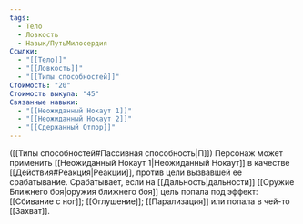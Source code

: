 ```yaml
---
tags:
  - Тело
  - Ловкость
  - Навык/ПутьМилосердия
Ссылки:
  - "[[Тело]]"
  - "[[Ловкость]]"
  - "[[Типы способностей]]"
Стоимость: "20"
Стоимость выкупа: "45"
Связанные навыки:
  - "[[Неожиданный Нокаут 1]]"
  - "[[Неожиданный Нокаут 2]]"
  - "[[Сдержанный Отпор]]"
---
```

([[Типы способностей#Пассивная способность|П]]) Персонаж может применить [[Неожиданный Нокаут 1|Неожиданный Нокаут]] в качестве [[Действия#Реакция|Реакции]], против цели вызвавшей ее срабатывание. Срабатывает, если на [[Дальность|дальности]] [[Оружие Ближнего боя|оружия ближнего боя]] цель попала под эффект: [[Сбивание с ног]]; [[Оглушение]]; [[Парализация]] или попала в чей-то [[Захват]].   